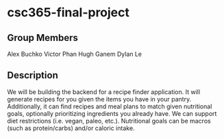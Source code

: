 # csc365-final-project

## Group Members

Alex Buchko
Victor Phan
Hugh Ganem
Dylan Le

## Description

We will be building the backend for a recipe finder application. It will generate recipes for you given the items you have in your pantry. Additionally, it can find recipes and meal plans to match given nutritional goals, optionally prioritizing ingredients you already have. We can support diet restrictions (i.e. vegan, paleo, etc.). Nutritional goals can be macros (such as protein/carbs) and/or caloric intake.
